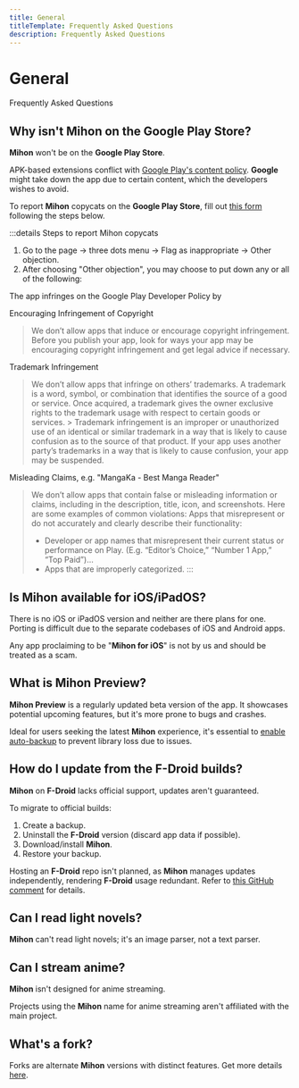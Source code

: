```yaml
---
title: General
titleTemplate: Frequently Asked Questions
description: Frequently Asked Questions
---
```


# General
Frequently Asked Questions

## Why isn't Mihon on the Google Play Store?
**Mihon** won't be on the **Google Play Store**.

APK-based extensions conflict with [Google Play's content policy](https://play.google.com/about/developer-content-policy/).
**Google** might take down the app due to certain content, which the developers wishes to avoid.

To report **Mihon** copycats on the **Google Play Store**, fill out [this form](https://support.google.com/googleplay/android-developer/contact/takedown) following the steps below.

:::details Steps to report Mihon copycats
1. Go to the page -> three dots menu -> Flag as inappropriate -> Other objection.
1. After choosing "Other objection", you may choose to put down any or all of the following:

  The app infringes on the Google Play Developer Policy by

  Encouraging Infringement of Copyright

  > We don’t allow apps that induce or encourage copyright infringement. Before you publish your app, look for ways your app may be encouraging copyright infringement and get legal advice if necessary.

  Trademark Infringement

  > We don’t allow apps that infringe on others’ trademarks. A trademark is a word, symbol, or combination that identifies the source of a good or service. Once acquired, a trademark gives the owner exclusive rights to the trademark usage with respect to certain goods or services.
    >
  > Trademark infringement is an improper or unauthorized use of an identical or similar trademark in a way that is likely to cause confusion as to the source of that product. If your app uses another party’s trademarks in a way that is likely to cause confusion, your app may be suspended.

  Misleading Claims, e.g. "MangaKa - Best Manga Reader"

  > We don’t allow apps that contain false or misleading information or claims, including in the description, title, icon, and screenshots. Here are some examples of common violations: Apps that misrepresent or do not accurately and clearly describe their functionality:
  > - Developer or app names that misrepresent their current status or performance on Play.  (E.g. “Editor’s Choice,” “Number 1 App,” “Top Paid”)...
  > - Apps that are improperly categorized.
:::

## Is Mihon available for iOS/iPadOS?
There is no iOS or iPadOS version and neither are there plans for one.
Porting is difficult due to the separate codebases of iOS and Android apps.

Any app proclaiming to be "**Mihon for iOS**" is not by us and should be treated as a scam.

## What is Mihon Preview?
**Mihon Preview** is a regularly updated beta version of the app.
It showcases potential upcoming features, but it's more prone to bugs and crashes.

Ideal for users seeking the latest **Mihon** experience, it's essential to [enable auto-backup](/docs/guides/backups#enabling-automatic-backups) to prevent library loss due to issues.

## How do I update from the F-Droid builds?
**Mihon** on **F-Droid** lacks official support, updates aren't guaranteed.

To migrate to official builds:

1. Create a backup.
1. Uninstall the **F-Droid** version (discard app data if possible).
1. Download/install **Mihon**.
1. Restore your backup.

Hosting an **F-Droid** repo isn't planned, as **Mihon** manages updates independently, rendering **F-Droid** usage redundant.
Refer to [this GitHub comment](https://git.mihon.dev/tachiyomi/tachiyomi/issues/6736#issuecomment-22456) for details.

## Can I read light novels?
**Mihon** can't read light novels; it's an image parser, not a text parser.

## Can I stream anime?
**Mihon** isn't designed for anime streaming.

Projects using the **Mihon** name for anime streaming aren't affiliated with the main project.

## What's a fork?
Forks are alternate **Mihon** versions with distinct features.
Get more details [here](/forks/).

